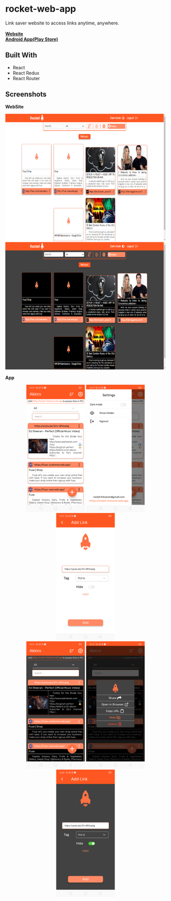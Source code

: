 # rocket-web-app
Link saver website to access links anytime, anywhere.
</br>
</br>
[**Website**](https://rocket-linksaver.web.app/)
</br>
[**Android App(Play Store)**](https://play.google.com/store/apps/details?id=com.rocketlinksaver)


## Built With
  * React 
  * React Redux
  * React Router

## Screenshots
**WebSite**
<p align='center'>
 <img src='https://github.com/Akkiro45/assets/blob/master/rocket/screenshots/Screenshot1.png' wisth='200' height='400' />
 <img src='https://github.com/Akkiro45/assets/blob/master/rocket/screenshots/Screenshot2.png' wisth='200' height='400' />
</p>

**App**
<p align='center'>
 <img src='https://github.com/Akkiro45/assets/blob/master/rocket/screenshots/Screenshot_2020-05-29-19-19-29-75_a541c4ab3ea3818e30a56e6f56913e97.png' wisth='200' height='400' />
 <img src='https://github.com/Akkiro45/assets/blob/master/rocket/screenshots/Screenshot_2020-05-29-19-19-35-69_a541c4ab3ea3818e30a56e6f56913e97.png' wisth='200' height='400' />
 <img src='https://github.com/Akkiro45/assets/blob/master/rocket/screenshots/Screenshot_2020-05-29-19-19-40-26_a541c4ab3ea3818e30a56e6f56913e97.png' wisth='200' height='400' />
</br>
 <img src='https://github.com/Akkiro45/assets/blob/master/rocket/screenshots/Screenshot_2020-05-29-19-19-50-15_a541c4ab3ea3818e30a56e6f56913e97.png' wisth='200' height='400' />
 <img src='https://github.com/Akkiro45/assets/blob/master/rocket/screenshots/Screenshot_2020-05-29-19-19-57-58_a541c4ab3ea3818e30a56e6f56913e97.png' wisth='200' height='400' />
 <img src='https://github.com/Akkiro45/assets/blob/master/rocket/screenshots/Screenshot_2020-05-29-19-20-19-63_a541c4ab3ea3818e30a56e6f56913e97.png' wisth='200' height='400' />
</p>
</br>

